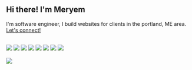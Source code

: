 ## Hi there! I'm Meryem
<p> I'm software engineer, I build websites for clients in the portland, ME area. <a href="https://linkedin.com/in/lmeryem"  target="_blank">Let's connect!</a> </p>
<br>
<div align="left">
  <img src="https://img.shields.io/badge/JavaScript-F7DF1E?style=for-the-badge&logo=javascript&logoColor=black" />
  <img src="https://img.shields.io/badge/TypeScript-3178C6?style=for-the-badge&logo=typescript&logoColor=white" />
  <img src="https://img.shields.io/badge/React-20232A?style=for-the-badge&logo=react&logoColor=61DAFB" />
  <img src="https://img.shields.io/badge/React_Native-20232A?style=for-the-badge&logo=react&logoColor=61DAFB" />
  <img src="https://img.shields.io/badge/Node.js-339933?style=for-the-badge&logo=nodedotjs&logoColor=white" />
  <img src="https://img.shields.io/badge/PostgreSQL-4169E1?style=for-the-badge&logo=postgresql&logoColor=white" />
  <img src="https://img.shields.io/badge/MongoDB-47A248?style=for-the-badge&logo=mongodb&logoColor=white" />
  <img src="https://img.shields.io/badge/Git-F05032?style=for-the-badge&logo=git&logoColor=white" />
</br>
</br>
  <img src="https://img.shields.io/badge/MCSA-Web%20Applications-0078D4?style=for-the-badge&labelColor=282C34&color=0078D4" />
</div>

</div>


<!--
<div align="left">
[![Portfolio](https://img.shields.io/badge/Portfolio-dcbfff?style=for-the-badge&logo=none&labelColor=dcbfff&color=dcbfff)](https://your-portfolio.com)
[![LinkedIn](https://img.shields.io/badge/LinkedIn-aee1f9?style=for-the-badge&logo=linkedin&logoColor=0A66C2&labelColor=aee1f9)](https://linkedin.com/in/lmeryem)
[![Twitter](https://img.shields.io/badge/Twitter-ffe4e1?style=for-the-badge&logo=twitter&logoColor=1DA1F2&labelColor=ffe4e1)](https://twitter.com/@_LMeryem)
</div>
-->

